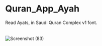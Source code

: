 # Quran_App_Ayah
Read Ayats, in Saudi Quran Complex v1 font.
<br>
<br>
<br>
![Screenshot (83)](https://github.com/taaaf11/Quran_App_Ayah/assets/109919009/9b32dd82-a740-47d4-b519-29877674bf47)
